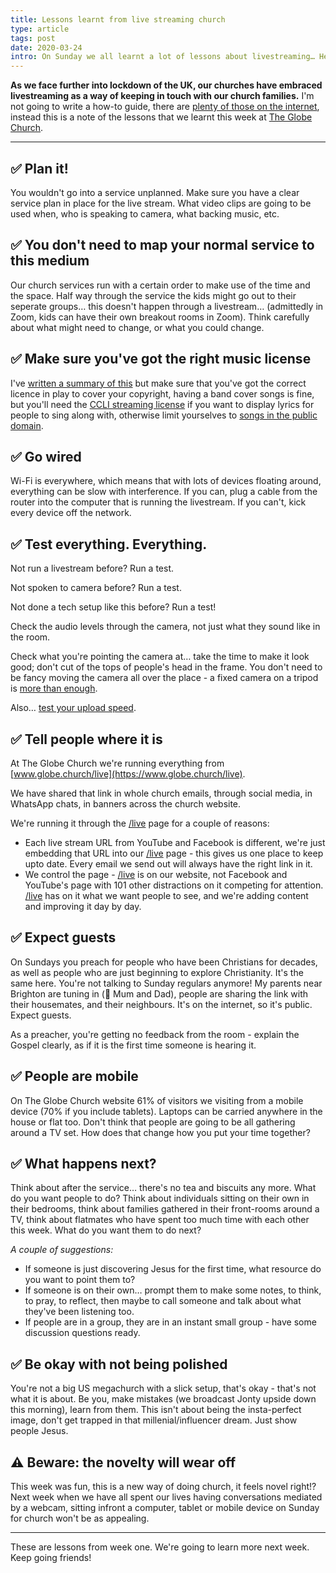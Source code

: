 ```yaml
---
title: Lessons learnt from live streaming church
type: article
tags: post
date: 2020-03-24
intro: On Sunday we all learnt a lot of lessons about livestreaming… Here are the lessons we learnt at The Globe Church.
---
```


**As we face further into lockdown of the UK, our churches have embraced livestreaming as a way of keeping in touch with our church families.** I'm not going to write a how-to guide, there are [plenty of those on the internet](https://covid.churcheshandbook.co.uk/livestreaming), instead this is a note of the lessons that we learnt this week at [The Globe Church](https://www.globe.church/live).

---

## ✅ Plan it!

You wouldn't go into a service unplanned. Make sure you have a clear service plan in place for the live stream. What video clips are going to be used when, who is speaking to camera, what backing music, etc.

## ✅ You don't need to map your normal service to this medium

Our church services run with a certain order to make use of the time and the space. Half way through the service the kids might go out to their seperate groups… this doesn't happen through a livestream… (admittedly in Zoom, kids can have their own breakout rooms in Zoom). Think carefully about what might need to change, or what you could change.

## ✅ Make sure you've got the right music license

I've [written a summary of this](/blog/2020/covid-19-live-streaming-song-licensing) but make sure that you've got the correct licence in play to cover your copyright, having a band cover songs is fine, but you'll need the [CCLI streaming license](https://uk.ccli.com/streaming/#need-to-know) if you want to display lyrics for people to sing along with, otherwise limit yourselves to [songs in the public domain](https://songselect.ccli.com/search/results?List=publicdomain).

## ✅ Go wired

Wi-Fi is everywhere, which means that with lots of devices floating around, everything can be slow with interference. If you can, plug a cable from the router into the computer that is running the livestream. If you can't, kick every device off the network.

## ✅ Test everything. Everything.

Not run a livestream before? Run a test.

Not spoken to camera before? Run a test.

Not done a tech setup like this before? Run a test!

Check the audio levels through the camera, not just what they sound like in the room.

Check what you're pointing the camera at… take the time to make it look good; don't cut of the tops of people's head in the frame. You don't need to be fancy moving the camera all over the place - a fixed camera on a tripod is [more than enough](https://www.youtube.com/watch?v=3AUGRNks8d4).

Also… [test your upload speed](https://beta.speedtest.net/).

## ✅ Tell people where it is

At The Globe Church we're running everything from [www.globe.church/live](https://www.globe.church/live).

We have shared that link in whole church emails, through social media, in WhatsApp chats, in banners across the church website.

We're running it through the [/live](https://www.globe.church/live) page for a couple of reasons:

- Each live stream URL from YouTube and Facebook is different, we're just embedding that URL into our [/live](https://www.globe.church/live) page - this gives us one place to keep upto date. Every email we send out will always have the right link in it.
- We control the page - [/live](https://www.globe.church/live) is on our website, not Facebook and YouTube's page with 101 other distractions on it competing for attention. [/live](https://www.globe.church/live) has on it what we want people to see, and we're adding content and improving it day by day.

## ✅ Expect guests

On Sundays you preach for people who have been Christians for decades, as well as people who are just beginning to explore Christianity. It's the same here. You're not talking to Sunday regulars anymore! My parents near Brighton are tuning in (👋&nbsp;Mum and&nbsp;Dad), people are sharing the link with their housemates, and their neighbours. It's on the internet, so it's public. Expect guests.

As a preacher, you're getting no feedback from the room - explain the Gospel clearly, as if it is the first time someone is hearing it.

## ✅ People are mobile

On The Globe Church website 61% of visitors we visiting from a mobile device (70% if you include tablets). Laptops can be carried anywhere in the house or flat too. Don't think that people are going to be all gathering around a TV set. How does that change how you put your time together?

## ✅ What happens next?

Think about after the service… there's no tea and biscuits any more. What do you want people to do? Think about individuals sitting on their own in their bedrooms, think about families gathered in their front-rooms around a TV, think about flatmates who have spent too much time with each other this week. What do you want them to do next?

_A couple of suggestions:_

- If someone is just discovering Jesus for the first time, what resource do you want to point them to?
- If someone is on their own… prompt them to make some notes, to think, to pray, to reflect, then maybe to call someone and talk about what they've been listening too.
- If people are in a group, they are in an instant small group - have some discussion questions ready.

## ✅ Be okay with not being polished

You're not a big US megachurch with a slick setup, that's okay - that's not what it is about. Be you, make mistakes (we broadcast Jonty upside down this morning), learn from them. This isn't about being the insta-perfect image, don't get trapped in that millenial/influencer dream. Just show people Jesus.

## ⚠️ Beware: the novelty will wear off

This week was fun, this is a new way of doing church, it feels novel right!? Next week when we have all spent our lives having conversations mediated by a webcam, sitting infront a computer, tablet or mobile device on Sunday for church won't be as appealing.

---

These are lessons from week one. We're going to learn more next week. Keep going friends!
